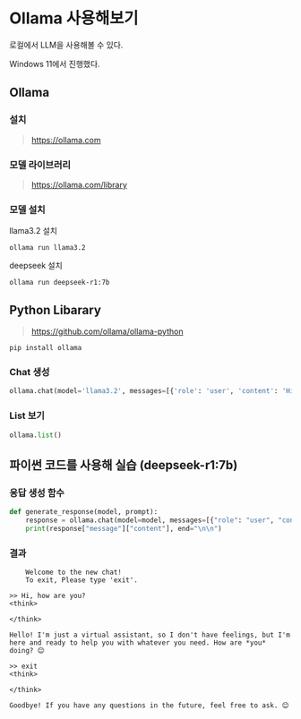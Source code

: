 # Ollama 사용해보기

로컬에서 LLM을 사용해볼 수 있다.

Windows 11에서 진행했다.

## Ollama

### 설치

> https://ollama.com

### 모델 라이브러리

> https://ollama.com/library

### 모델 설치

llama3.2 설치
```
ollama run llama3.2
```

deepseek 설치

```
ollama run deepseek-r1:7b
```



## Python Libarary

> https://github.com/ollama/ollama-python

```
pip install ollama
```

### Chat 생성
```python
ollama.chat(model='llama3.2', messages=[{'role': 'user', 'content': 'Hi~~'}])
```
### List 보기
```python
ollama.list()
```

## 파이썬 코드를 사용해 실습 (deepseek-r1:7b)
### 응답 생성 함수 
```python
def generate_response(model, prompt):
    response = ollama.chat(model=model, messages=[{"role": "user", "content": prompt}])
    print(response["message"]["content"], end="\n\n")
```
### 결과
```
    Welcome to the new chat!
    To exit, Please type 'exit'.

>> Hi, how are you?
<think>

</think>

Hello! I'm just a virtual assistant, so I don't have feelings, but I'm here and ready to help you with whatever you need. How are *you* doing? 😊

>> exit
<think>

</think>

Goodbye! If you have any questions in the future, feel free to ask. 😊
```